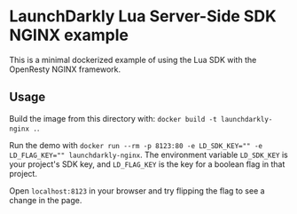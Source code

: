 # LaunchDarkly Lua Server-Side SDK NGINX example

This is a minimal dockerized example of using the Lua SDK with the OpenResty NGINX framework.

## Usage

Build the image from this directory with: `docker build -t launchdarkly-nginx .`.

Run the demo with `docker run --rm -p 8123:80 -e LD_SDK_KEY="" -e LD_FLAG_KEY="" launchdarkly-nginx`. The environment variable `LD_SDK_KEY` is your project's SDK key, and `LD_FLAG_KEY` is the key for a boolean flag in that project.

Open `localhost:8123` in your browser and try flipping the flag to see a change in the page.
